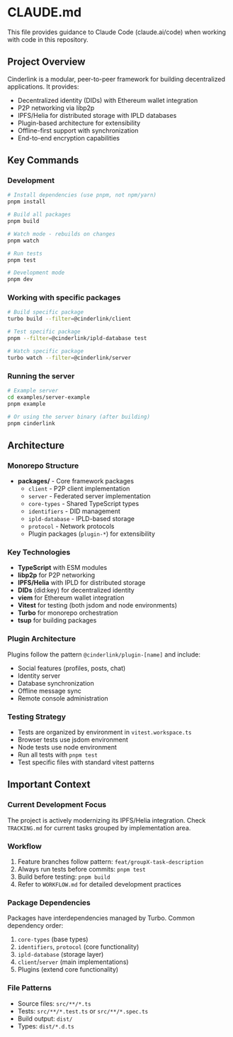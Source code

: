 # CLAUDE.md

This file provides guidance to Claude Code (claude.ai/code) when working with code in this repository.

## Project Overview

Cinderlink is a modular, peer-to-peer framework for building decentralized applications. It provides:
- Decentralized identity (DIDs) with Ethereum wallet integration
- P2P networking via libp2p
- IPFS/Helia for distributed storage with IPLD databases
- Plugin-based architecture for extensibility
- Offline-first support with synchronization
- End-to-end encryption capabilities

## Key Commands

### Development
```bash
# Install dependencies (use pnpm, not npm/yarn)
pnpm install

# Build all packages
pnpm build

# Watch mode - rebuilds on changes
pnpm watch

# Run tests
pnpm test

# Development mode
pnpm dev
```

### Working with specific packages
```bash
# Build specific package
turbo build --filter=@cinderlink/client

# Test specific package
pnpm --filter=@cinderlink/ipld-database test

# Watch specific package
turbo watch --filter=@cinderlink/server
```

### Running the server
```bash
# Example server
cd examples/server-example
pnpm example

# Or using the server binary (after building)
pnpm cinderlink
```

## Architecture

### Monorepo Structure
- **packages/** - Core framework packages
  - `client` - P2P client implementation
  - `server` - Federated server implementation
  - `core-types` - Shared TypeScript types
  - `identifiers` - DID management
  - `ipld-database` - IPLD-based storage
  - `protocol` - Network protocols
  - Plugin packages (`plugin-*`) for extensibility

### Key Technologies
- **TypeScript** with ESM modules
- **libp2p** for P2P networking
- **IPFS/Helia** with IPLD for distributed storage
- **DIDs** (did:key) for decentralized identity
- **viem** for Ethereum wallet integration
- **Vitest** for testing (both jsdom and node environments)
- **Turbo** for monorepo orchestration
- **tsup** for building packages

### Plugin Architecture
Plugins follow the pattern `@cinderlink/plugin-[name]` and include:
- Social features (profiles, posts, chat)
- Identity server
- Database synchronization
- Offline message sync
- Remote console administration

### Testing Strategy
- Tests are organized by environment in `vitest.workspace.ts`
- Browser tests use jsdom environment
- Node tests use node environment
- Run all tests with `pnpm test`
- Test specific files with standard vitest patterns

## Important Context

### Current Development Focus
The project is actively modernizing its IPFS/Helia integration. Check `TRACKING.md` for current tasks grouped by implementation area.

### Workflow
1. Feature branches follow pattern: `feat/groupX-task-description`
2. Always run tests before commits: `pnpm test`
3. Build before testing: `pnpm build`
4. Refer to `WORKFLOW.md` for detailed development practices

### Package Dependencies
Packages have interdependencies managed by Turbo. Common dependency order:
1. `core-types` (base types)
2. `identifiers`, `protocol` (core functionality)
3. `ipld-database` (storage layer)
4. `client`/`server` (main implementations)
5. Plugins (extend core functionality)

### File Patterns
- Source files: `src/**/*.ts`
- Tests: `src/**/*.test.ts` or `src/**/*.spec.ts`
- Build output: `dist/`
- Types: `dist/*.d.ts`